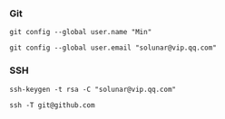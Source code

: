 ### Git

```shell
git config --global user.name "Min"
```

```shell
git config --global user.email "solunar@vip.qq.com"
```

### SSH

```shell
ssh-keygen -t rsa -C "solunar@vip.qq.com"
```

```shell
ssh -T git@github.com
```
